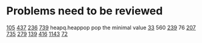 # Problems need to be reviewed
[105](https://leetcode.com/problems/construct-binary-tree-from-preorder-and-inorder-traversal/)
[437](https://leetcode.com/problems/path-sum-iii/description/)
[236](https://leetcode.com/problems/lowest-common-ancestor-of-a-binary-tree/)
[739](https://leetcode.com/problems/daily-temperatures/)
heapq.heappop pop the minimal value
[33](https://leetcode.com/problems/search-in-rotated-sorted-array/description/)
560
[239](https://leetcode.com/problems/sliding-window-maximum/description/)
76
[207](https://leetcode.com/problems/course-schedule/)
[735](https://leetcode.com/problems/asteroid-collision/description/)
[279](https://leetcode.com/problems/perfect-squares/)
[139](https://leetcode.com/problems/word-break/description/)
[416](https://leetcode.com/problems/partition-equal-subset-sum/description/)
[1143](https://leetcode.com/problems/longest-common-subsequence/)
[72](https://leetcode.com/problems/edit-distance/)
